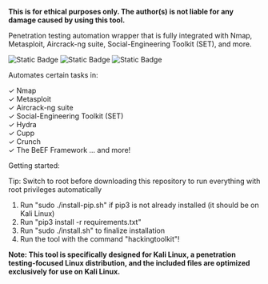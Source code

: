**This is for ethical purposes only. The author(s) is not liable for any damage caused by using this tool.**

Penetration testing automation wrapper that is fully integrated with Nmap, Metasploit, Aircrack-ng suite, Social-Engineering Toolkit (SET), and more.  

<img alt="Static Badge" src="https://img.shields.io/badge/STATUS%3A-v1.3-blue?style=plastic">              

<img alt="Static Badge" src="https://img.shields.io/badge/Beginner_friendly-green?style=plastic">            
<img alt="Static Badge" src="https://img.shields.io/badge/Step--by--step_options_to_streamline_the_hacking_process-orange?style=plastic">        

Automates certain tasks in: 

✓ Nmap     
✓ Metasploit      
✓ Aircrack-ng suite    
✓ Social-Engineering Toolkit (SET)      
✓ Hydra      
✓ Cupp     
✓ Crunch     
✓ The BeEF Framework ... and more!



Getting started:

Tip: Switch to root before downloading this repository to run everything with root privileges automatically

1. Run "sudo ./install-pip.sh" if pip3 is not already installed (it should be on Kali Linux)    
2. Run "pip3 install -r requirements.txt"   
3. Run "sudo ./install.sh" to finalize installation   
4. Run the tool with the command "hackingtoolkit"!   

**Note: This tool is specifically designed for Kali Linux, a penetration testing-focused Linux distribution, and the included files are optimized exclusively for use on Kali Linux.**
